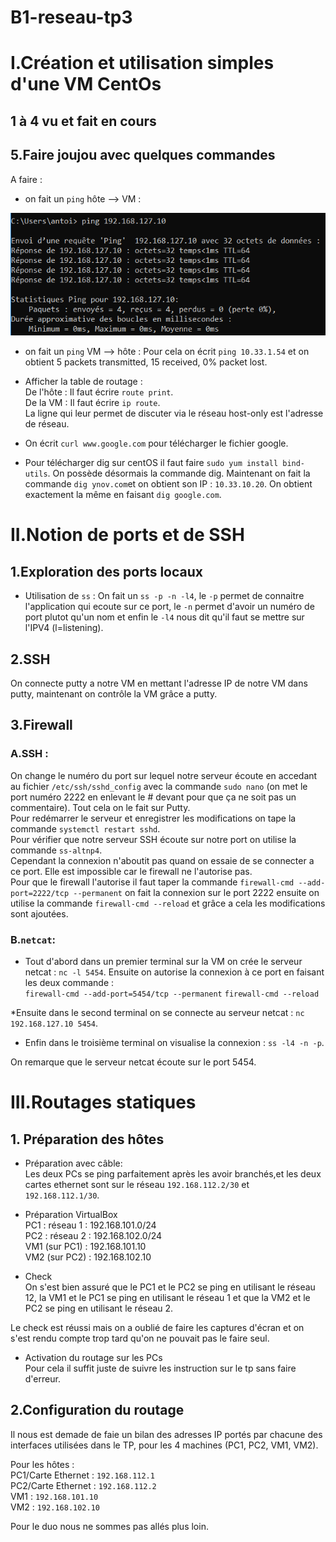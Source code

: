 # B1-reseau-tp3

# I.Création et utilisation simples d'une VM CentOs    

## 1 à 4 vu et fait en cours

## 5.Faire joujou avec quelques commandes
  
A faire :  
* on fait un `ping` hôte --> VM :  

![Blop](./ping_vm_1.png "ping")

* on fait un `ping` VM --> hôte :
Pour cela on écrit `ping 10.33.1.54` et on obtient 5 packets transmitted, 15 received, 0% packet lost.

* Afficher la table de routage :  
De l'hôte : Il faut écrire `route print`.   
De la VM : Il faut écrire `ip route`.  
La ligne qui leur permet de discuter via le réseau host-only est l'adresse de réseau.

* On écrit `curl www.google.com` pour télécharger le fichier google.

* Pour télécharger dig sur centOS il faut faire `sudo yum install bind-utils`.
On possède désormais la commande dig. Maintenant on fait la commande `dig ynov.com`et on obtient son IP : `10.33.10.20`.
On obtient exactement la même en faisant `dig google.com`.


# II.Notion de ports et de SSH
## 1.Exploration des ports locaux
* Utilisation de `ss` : 
On fait un `ss -p -n -l4`, le `-p` permet de connaitre l'application qui ecoute sur ce port, le `-n` permet d'avoir un numéro de port plutot qu'un nom et enfin le `-l4` nous dit qu'il faut se mettre sur l'IPV4 (l=listening).  

## 2.SSH
On connecte putty a notre VM en mettant l'adresse IP de notre VM dans putty, maintenant on contrôle la VM grâce a putty.

## 3.Firewall
### A.SSH : 
On change le numéro du port sur lequel notre serveur écoute en accedant au fichier `/etc/ssh/sshd_config` avec la commande `sudo nano` (on met le port numéro 2222 en enlevant le # devant pour que ça ne soit pas un commentaire). Tout cela on le fait sur Putty.  
Pour redémarrer le serveur et enregistrer les modifications on tape la commande `systemctl restart sshd`.  
Pour vérifier que notre serveur SSH écoute sur notre port on utilise la commande `ss-altnp4`.  
Cependant la connexion n'aboutit pas quand on essaie de se connecter a ce port. Elle est impossible car le firewall ne l'autorise pas.  
Pour que le firewall l'autorise il faut taper la commande `firewall-cmd --add-port=2222/tcp --permanent` on fait la connexion sur le port 2222 ensuite on utilise la commande `firewall-cmd --reload` et grâce a cela les modifications sont ajoutées.

### B.`netcat`:
* Tout d'abord dans un premier terminal sur la VM on crée le serveur netcat : `nc -l 5454`.
Ensuite on autorise la connexion à ce port en faisant les deux commande :   
`firewall-cmd --add-port=5454/tcp --permanent` `firewall-cmd --reload`  

*Ensuite dans le second terminal on se connecte au serveur netcat : `nc 192.168.127.10 5454`.

* Enfin dans le troisième terminal on visualise la connexion : `ss -l4 -n -p`.

On remarque que le serveur netcat écoute sur le port 5454.

# III.Routages statiques

## 1. Préparation des hôtes 
* Préparation avec câble:   
Les deux PCs se ping parfaitement après les avoir branchés,et les deux cartes ethernet sont sur le réseau `192.168.112.2/30` et `192.168.112.1/30`.

* Préparation VirtualBox  
PC1 : réseau 1 : 192.168.101.0/24  
PC2 : réseau 2 : 192.168.102.0/24  
VM1 (sur PC1) : 192.168.101.10  
VM2 (sur PC2) : 192.168.102.10

* Check   
On s'est bien assuré que le PC1 et le PC2 se ping en utilisant le réseau 12, la VM1 et le PC1 se ping en utilisant le réseau 1 et que la VM2 et le PC2 se ping en utilisant le réseau 2.  

Le check est réussi mais on a oublié de faire les captures d'écran et on s'est rendu compte trop tard qu'on ne pouvait pas le faire seul.

* Activation du routage sur les PCs   
Pour cela il suffit juste de suivre les instruction sur le tp sans faire d'erreur.  

## 2.Configuration du routage
Il nous est demade de faie un bilan des adresses IP portés par chacune des interfaces utilisées dans le TP, pour les 4 machines (PC1, PC2, VM1, VM2).

Pour les hôtes :  
PC1/Carte Ethernet : `192.168.112.1`  
PC2/Carte Ethernet : `192.168.112.2`   
VM1 : `192.168.101.10`  
VM2 : `192.168.102.10`

Pour le duo nous ne sommes pas allés plus loin.